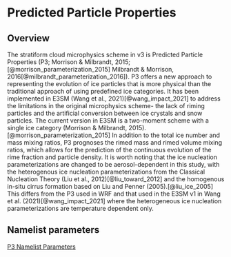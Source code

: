 # Predicted Particle Properties

## Overview

The stratiform cloud microphysics scheme in v3 is Predicted Particle Properties (P3; Morrison & Milbrandt, 2015;[@morrison_parameterization_2015] Milbrandt & Morrison, 2016[@milbrandt_parameterization_2016]). P3 offers a new approach to representing the evolution of ice particles that is more physical than the traditional approach of using predefined ice categories. It has been implemented in E3SM (Wang et al., 2021)[@wang_impact_2021] to address the limitations in the original microphysics scheme- the lack of riming particles and the artificial conversion between ice crystals and snow particles. The current version in E3SM is a two-moment scheme with a single ice category (Morrison & Milbrandt, 2015).[@morrison_parameterization_2015] In addition to the total ice number and mass mixing ratios, P3 prognoses the rimed mass and rimed volume mixing ratios, which allows for the prediction of the continuous evolution of the rime fraction and particle density. It is worth noting that the ice nucleation parameterizations are changed to be aerosol-dependent in this study, with the heterogenous ice nucleation parameterizations from the Classical Nucleation Theory (Liu et al., 2012)[@liu_toward_2012] and the homogenous in-situ cirrus formation based on Liu and Penner (2005).[@liu_ice_2005] This differs from the P3 used in WRF and that used in the E3SM v1 in Wang et al. (2021)[@wang_impact_2021] where the heterogeneous ice nucleation parameterizations are temperature dependent only.

## Namelist parameters

[P3 Namelist Parameters](../user-guide/namelist_parameters.md#predicted-particle-properties)
